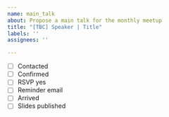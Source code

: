 ```yaml
---
name: main_talk
about: Propose a main talk for the monthly meetup
title: "[TBC] Speaker | Title"
labels: ''
assignees: ''

---
```


- [ ] Contacted
 - [ ] Confirmed
 - [ ] RSVP yes
 - [ ] Reminder email 
 - [ ] Arrived
 - [ ] Slides published
